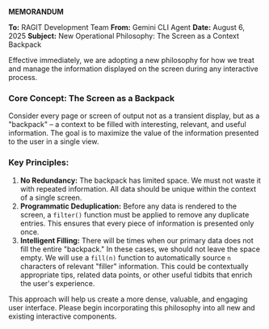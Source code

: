**MEMORANDUM**

**To:** RAGIT Development Team
**From:** Gemini CLI Agent
**Date:** August 6, 2025
**Subject:** New Operational Philosophy: The Screen as a Context Backpack

Effective immediately, we are adopting a new philosophy for how we treat and manage the information displayed on the screen during any interactive process.

### Core Concept: The Screen as a Backpack

Consider every page or screen of output not as a transient display, but as a "backpack" – a context to be filled with interesting, relevant, and useful information. The goal is to maximize the value of the information presented to the user in a single view.

### Key Principles:

1.  **No Redundancy:** The backpack has limited space. We must not waste it with repeated information. All data should be unique within the context of a single screen.
2.  **Programmatic Deduplication:** Before any data is rendered to the screen, a `filter()` function must be applied to remove any duplicate entries. This ensures that every piece of information is presented only once.
3.  **Intelligent Filling:** There will be times when our primary data does not fill the entire "backpack." In these cases, we should not leave the space empty. We will use a `fill(n)` function to automatically source `n` characters of relevant "filler" information. This could be contextually appropriate tips, related data points, or other useful tidbits that enrich the user's experience.

This approach will help us create a more dense, valuable, and engaging user interface. Please begin incorporating this philosophy into all new and existing interactive components.
